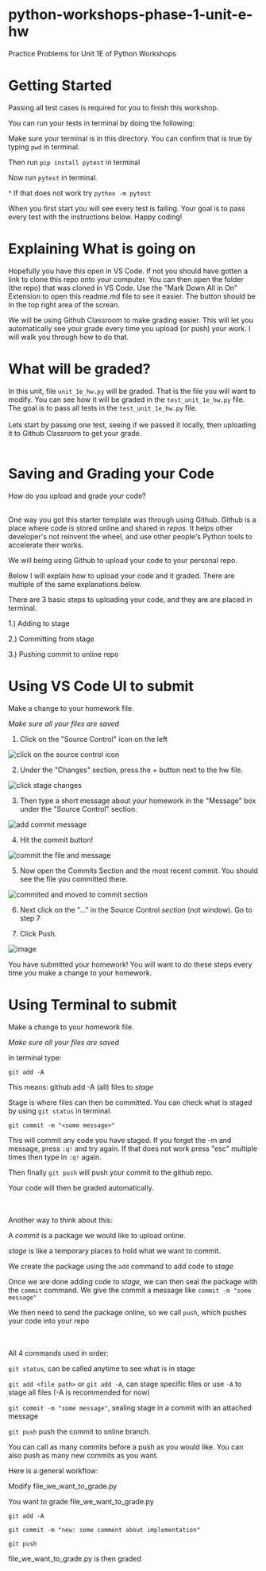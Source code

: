 # python-workshops-phase-1-unit-e-hw
Practice Problems for Unit 1E of Python Workshops

# Getting Started
Passing all test cases is required for you to finish this workshop.

You can run your tests in terminal by doing the following:

Make sure your terminal is in this directory. You can confirm that is true by typing `pwd` in terminal.

Then run `pip install pytest` in terminal

Now run `pytest` in terminal.

^ If that does not work try `python -m pytest`

When you first start you will see every test is failing. Your goal is to pass every test with the instructions below. Happy coding!


# Explaining What is going on

Hopefully you have this open in VS Code. If not you should have gotten a link to clone this repo onto your computer. You can then open the folder (the repo) that was cloned in VS Code. Use the "Mark Down All in On" Extension to open this readme.md file to see it easier. The button should be in the top right area of the screan. 

We will be using Github Classroom to make grading easier. This will let you automatically see your grade every time you upload (or push) your work. I will walk you through how to do that. 


# What will be graded?

In this unit, file `unit_1e_hw.py` will be graded. That is the file you will want to modify. You can see how it will be graded in the `test_unit_1e_hw.py` file. The goal is to pass all tests in the `test_unit_1e_hw.py` file. 
<br><br>
Lets start by passing one test, seeing if we passed it locally, then uploading it to Github Classroom to get your grade. 
<br><br>


# Saving and Grading your Code

How do you upload and grade your code? 
<br><br>

One way you got this starter template was through using Github. Github is a place where code is stored online and shared in *repos*. It helps other developer's not reinvent the wheel, and use other people's Python tools to accelerate their works. 

We will being using Github to upload your code to your personal repo.

Below I will explain how to upload your code and it graded. There are multiple of the same explanations below.

There are 3 basic steps to uploading your code, and they are are placed in terminal. 

1.) Adding to stage

2.) Committing from stage

3.) Pushing commit to online repo 

# Using VS Code UI to submit

Make a change to your homework file.

*Make sure all your files are saved*

1. Click on the "Source Control" icon on the left

![click on the source control icon](https://user-images.githubusercontent.com/65638400/192014627-2a370104-63b9-48d7-860b-d94b14c7997b.png)

2. Under the "Changes" section, press the + button next to the hw file. 

![click stage changes](https://user-images.githubusercontent.com/65638400/192014789-9ad2947c-dabf-4f7e-9fd3-35c5badfcc26.png)


3. Then type a short message about your homework in the "Message" box under the "Source Control" section. 

![add commit message](https://user-images.githubusercontent.com/65638400/192014814-ce341536-c8d0-41d4-a1d3-dc6a98318896.png)

4. Hit the commit button! 

![commit the file and message](https://user-images.githubusercontent.com/65638400/192014867-72fb4225-39c5-46f1-bdfc-586b7ba0d8d1.png)

5. Now open the Commits Section and the most recent commit. You should see the file you committed there. 

![commited and moved to commit section](https://user-images.githubusercontent.com/65638400/192014921-0170e62b-1341-4c4b-8fe1-900803b6ad2a.png)

6. Next click on the "..." in the Source Control *section* (not window). Go to step 7

7. Click Push. 

![image](https://user-images.githubusercontent.com/65638400/192015256-ab089720-31c5-4d76-9ab4-7885cdad9a32.png)


You have submitted your homework! You will want to do these steps every time you make a change to your homework.



# Using Terminal to submit

Make a change to your homework file.

*Make sure all your files are saved*

In terminal type:

`git add -A`

This means: github add -A (all) files to *stage*

Stage is where files can then be committed.
You can check what is staged by using `git status` in terminal. 

`git commit -m "<some message>" `

This will commit any code you have staged. If you forget the -m and message, press `:q!` and try again. If that does not work press "esc" multiple times then type in `:q!` again.

Then finally 
`git push` 
will push your commit to the github repo. 

Your code will then be graded automatically. 

<br><br>
Another way to think about this:

A *commit* is a package we would like to upload online.

*stage* is like a temporary places to hold what we want to commit. 

We create the package using the `add` command to add code to *stage*

Once we are done adding code to *stage*, we can then seal the package with the `commit` command. We give the commit a message like `commit -m "some message"`

We then need to send the package online, so we call `push`, which pushes your code into your repo 

<br><br>
All 4 commands used in order: 

`git status`, can be called anytime to see what is in stage

`git add <file path>` or `git add -A`, can stage specific files or use `-A` to stage all files (-A is recommended for now)

`git commit -m "some message"`, sealing stage in a commit with an attached message

`git push` push the commit to online branch. 

You can call as many commits before a push as you would like. You can also push as many new commits as you want. 

Here is a general workflow:

Modify file_we_want_to_grade.py

You want to grade file_we_want_to_grade.py

`git add -A`

`git commit -m "new: some comment about implementation"`

`git push`

file_we_want_to_grade.py is then graded
